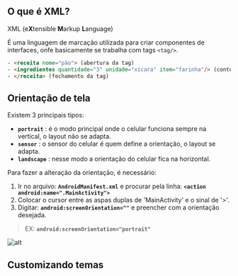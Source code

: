 ## O que é XML?

XML (e**X**tensible **M**arkup **L**anguage)

É uma linguagem de marcação utilizada para criar componentes de interfaces, onfe basicamente se trabalha com tags `<tag/>`.
~~~~ html
- <receita nome="pão"> (abertura da tag)
- <ingredientes quantidade="3" unidade="xícara" item="farinha"/> (conteúdo da tag)
- </receita> (fechamento da tag)
~~~~

## Orientação de tela

Existem 3 principais tipos:
- **`portrait`** : é o modo principal onde o celular funciona sempre na vertical, o layout não se adapta.
- **`sensor`** : o sensor do celular é quem define a orientação, o layout se adapta.
- **`landscape`** : nesse modo a orientação do celular fica na horizontal.

Para fazer a alteração da orientação, é necessário: 
1. Ir no arquivo: **`AndroidManifest.xml`** e procurar pela linha: **`<action android:name=".MainActivity">`**
2. Colocar o cursor entre as aspas duplas de 'MainActivity' e o sinal de '>'.
3. Digitar: **`android:screenOrientation=""`** e preencher com a orientação desejada.
> EX: **`android:screenOrientation="portrait"`**

![alt](https://aboutreact.com/wp-content/uploads/2018/08/landscap_example4.png "exemplo")

## Customizando temas 

 
